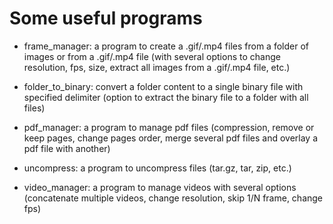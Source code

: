 # Some useful programs

- frame_manager: a program to create a .gif/.mp4 files from a folder of images or from a .gif/.mp4 file (with several options to change resolution, fps, size, extract all images from a .gif/.mp4 file, etc.)

- folder_to_binary: convert a folder content to a single binary file with specified delimiter (option to extract the binary file to a folder with all files)
 
- pdf_manager: a program to manage pdf files (compression, remove or keep pages, change pages order, merge several pdf files and overlay a pdf file with another)

- uncompress: a program to uncompress files (tar.gz, tar, zip, etc.)

- video_manager: a program to manage videos with several options (concatenate multiple videos, change resolution, skip 1/N frame, change fps)
